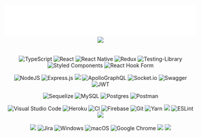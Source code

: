 <div align="center">
    <img src="glitchy-header.svg"  /> 
    <img src="https://github-readme-streak-stats.herokuapp.com/?user=kuubson&theme=dark&hide_border=true" />
</div>

<br />

<div align="center">

![TypeScript](https://img.shields.io/badge/typescript-%23007ACC.svg?style=flat&logo=typescript&logoColor=white) ![React](https://img.shields.io/badge/react-%2320232a.svg?style=flat&logo=react&logoColor=%2361DAFB) ![React Native](https://img.shields.io/badge/react_native-%2320232a.svg?style=flat&logo=react&logoColor=%2361DAFB) ![Redux](https://img.shields.io/badge/redux-%23593d88.svg?style=flat&logo=redux&logoColor=white) ![Testing-Library](https://img.shields.io/badge/-TestingLibrary-%23E33332?style=flat&logo=testing-library&logoColor=white) ![Styled Components](https://img.shields.io/badge/styled--components-DB7093?style=flat&logo=styled-components&logoColor=white) ![React Hook Form](https://img.shields.io/badge/React%20Hook%20Form-%23EC5990.svg?style=flat&logo=reacthookform&logoColor=white)

![NodeJS](https://img.shields.io/badge/node.js-6DA55F?style=flat&logo=node.js&logoColor=white) ![Express.js](https://img.shields.io/badge/express.js-%23404d59.svg?style=flat&logo=express&logoColor=%2361DAFB) ![](https://img.shields.io/badge/GraphQl-E10098?style=flat&logo=graphql&logoColor=white) ![ApolloGraphQL](https://img.shields.io/badge/-Apollo_GraphQL-311C87?style=flat&logo=apollo-graphql) ![Socket.io](https://img.shields.io/badge/Socket.io-black?style=flat&logo=socket.io&badgeColor=010101) ![Swagger](https://img.shields.io/badge/-Swagger-%23Clojure?style=flat&logo=swagger&logoColor=white) ![JWT](https://img.shields.io/badge/JWT-black?style=flat&logo=JSON%20web%20tokens)

![Sequelize](https://img.shields.io/badge/Sequelize-52B0E7?style=flat&logo=Sequelize&logoColor=white) ![MySQL](https://img.shields.io/badge/mysql-f29111.svg?style=flat&logo=mysql&logoColor=white) ![Postgres](https://img.shields.io/badge/postgres-%23316192.svg?style=flat&logo=postgresql&logoColor=white) ![Postman](https://img.shields.io/badge/Postman-FF6C37?style=flat&logo=postman&logoColor=white)

![Visual Studio Code](https://img.shields.io/badge/VSCode-0078D4?style=flat&logo=visual%20studio%20code&logoColor=white) ![Heroku](https://img.shields.io/badge/heroku-%23430098.svg?style=flat&logo=heroku&logoColor=white) ![
CI](https://img.shields.io/badge/circle%20ci-%23161616.svg?style=flat&logo=circleci&logoColor=white) ![Firebase](https://img.shields.io/badge/firebase-%23039BE5.svg?style=flat&logo=firebase) ![Git](https://img.shields.io/badge/git-%23F05033.svg?style=flat&logo=git&logoColor=white) ![Yarn](https://img.shields.io/badge/yarn-%232C8EBB.svg?style=flat&logo=yarn&logoColor=white) ![](https://img.shields.io/badge/prettier-1A2C34?style=flat&logo=prettier&logoColor=F7BA3E) ![ESLint](https://img.shields.io/badge/ESLint-4B3263?style=flat&logo=eslint&logoColor=white) ![](https://img.shields.io/badge/stylelint-000?style=flat&logo=stylelint&logoColor=white)

![](https://img.shields.io/badge/Trello-0052CC?style=flat&logo=trello&logoColor=white) ![Jira](https://img.shields.io/badge/jira-%230A0FFF.svg?style=flat&logo=jira&logoColor=white) ![Windows](https://img.shields.io/badge/Windows-0078D6?style=flat&logo=windows&logoColor=white) ![macOS](https://img.shields.io/badge/mac%20os-000000?style=flat&logo=macos&logoColor=F0F0F0) ![Google Chrome](https://img.shields.io/badge/Google%20Chrome-4285F4?style=flat&logo=GoogleChrome&logoColor=white) ![](https://img.shields.io/badge/Slack-4A154B?style=flat&logo=slack&logoColor=white) ![](https://img.shields.io/badge/Google%20Meet-00897B?style=flat&logo=google-meet&logoColor=white)

</div>
